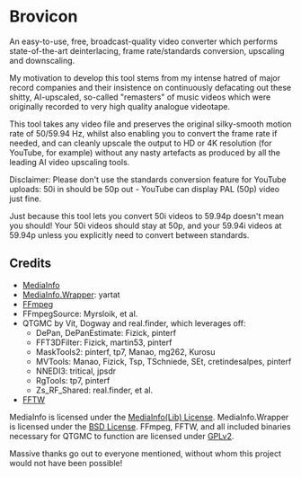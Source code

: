 # Brovicon
An easy-to-use, free, broadcast-quality video converter which performs state-of-the-art deinterlacing, frame rate/standards conversion, upscaling and downscaling.

My motivation to develop this tool stems from my intense hatred of major record companies and their insistence on continuously defacating out these shitty, AI-upscaled, so-called "remasters" of music videos which were originally recorded to very high quality analogue videotape.

This tool takes any video file and preserves the original silky-smooth motion rate of 50/59.94 Hz, whilst also enabling you to convert the frame rate if needed, and can cleanly upscale the output to HD or 4K resolution (for YouTube, for example) without any nasty artefacts as produced by all the leading AI video upscaling tools.

Disclaimer: Please don't use the standards conversion feature for YouTube uploads: 50i in should be 50p out - YouTube can display PAL (50p) video just fine.

Just because this tool lets you convert 50i videos to 59.94p doesn't mean you should! Your 50i videos should stay at 50p, and your 59.94i videos at 59.94p unless you explicitly need to convert between standards.

## Credits
- [MediaInfo](https://mediaarea.net/en/MediaInfo)
- [MediaInfo.Wrapper](https://github.com/yartat/MP-MediaInfo): yartat
- [FFmpeg](https://ffmpeg.org/)
- FFmpegSource: Myrsloik, et al.
- QTGMC by Vit, Dogway and real.finder, which leverages off:
  - DePan, DePanEstimate: Fizick, pinterf
  - FFT3DFilter: Fizick, martin53, pinterf
  - MaskTools2: pinterf, tp7, Manao, mg262, Kurosu
  - MVTools: Manao, Fizick, Tsp, TSchniede, SEt, cretindesalpes, pinterf
  - NNEDI3: tritical, jpsdr
  - RgTools: tp7, pinterf
  - Zs_RF_Shared: real.finder, et al.
- [FFTW](http://www.fftw.org/)

MediaInfo is licensed under the [MediaInfo(Lib) License](https://mediaarea.net/en/MediaInfo/License).
MediaInfo.Wrapper is licensed under the [BSD License](https://opensource.org/license/bsd-3-clause/).
FFmpeg, FFTW, and all included binaries necessary for QTGMC to function are licensed under [GPLv2](https://www.gnu.org/licenses/gpl-2.0.txt).

Massive thanks go out to everyone mentioned, without whom this project would not have been possible!
